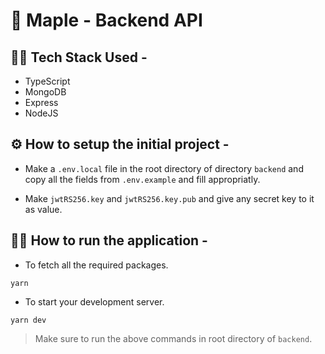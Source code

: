 # 🍁 Maple - Backend API

## 👨‍💻 Tech Stack Used -

- TypeScript
- MongoDB
- Express
- NodeJS

## ⚙ How to setup the initial project -

- Make a `.env.local` file in the root directory of directory `backend` and copy all the fields from `.env.example` and fill appropriatly.

- Make `jwtRS256.key` and `jwtRS256.key.pub` and give any secret key to it as value.

## 🏃‍♂️ How to run the application -

- To fetch all the required packages.

```
yarn
```

- To start your development server.

```
yarn dev
```

> Make sure to run the above commands in root directory of `backend`.
